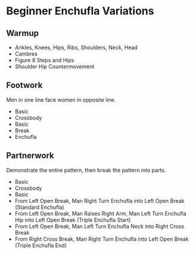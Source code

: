 # Beginner Enchufla Variations

## Warmup
- Ankles, Knees, Hips, Ribs, Shoulders, Neck, Head
- Cambres
- Figure 8 Steps and Hips
- Shoulder Hip Countermovement

## Footwork
Men in one line face women in opposite line.

- Basic
- Crossbody
- Basic
- Break
- Enchufla

## Partnerwork
Demonstrate the entire pattern, then break the pattern into parts.

- Basic
- Crossbody
- Basic
- From Left Open Break, Man Right Turn Enchufla into Left Open Break (Standard Enchufla)
- From Left Open Break, Man Raises Right Arm, Man Left Turn Enchufla Hip into Left Open Break (Triple Enchufla Start)
- From Left Open Break, Man Left Turn Enchufla Neck into Right Cross Break
- From Right Cross Break, Man Right Turn Enchufla into Left Open Break (Triple Enchufla End)
